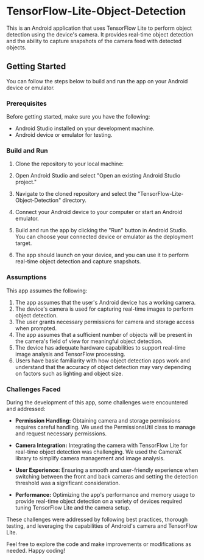 # TensorFlow-Lite-Object-Detection
This is an Android application that uses TensorFlow Lite to perform object detection using the device's camera. It provides real-time object detection and the ability to capture snapshots of the camera feed with detected objects.

## Getting Started

You can follow the steps below to build and run the app on your Android device or emulator.

### Prerequisites

Before getting started, make sure you have the following:

- Android Studio installed on your development machine.
- Android device or emulator for testing.

### Build and Run

1. Clone the repository to your local machine:

2. Open Android Studio and select "Open an existing Android Studio project."

3. Navigate to the cloned repository and select the "TensorFlow-Lite-Object-Detection" directory.

4. Connect your Android device to your computer or start an Android emulator.

5. Build and run the app by clicking the "Run" button in Android Studio. You can choose your connected device or emulator as the deployment target.

6. The app should launch on your device, and you can use it to perform real-time object detection and capture snapshots.

### Assumptions

This app assumes the following:
1. The app assumes that the user's Android device has a working camera.
2. The device's camera is used for capturing real-time images to perform object detection.
3. The user grants necessary permissions for camera and storage access when prompted.
4. The app assumes that a sufficient number of objects will be present in the camera's field of view for meaningful object detection.
5. The device has adequate hardware capabilities to support real-time image analysis and TensorFlow processing.
6. Users have basic familiarity with how object detection apps work and understand that the accuracy of object detection may vary depending on factors such as lighting and object size.

### Challenges Faced

During the development of this app, some challenges were encountered and addressed:

- **Permission Handling:** Obtaining camera and storage permissions requires careful handling. We used the PermissionsUtil class to manage and request necessary permissions.

- **Camera Integration:** Integrating the camera with TensorFlow Lite for real-time object detection was challenging. We used the CameraX library to simplify camera management and image analysis.

- **User Experience:** Ensuring a smooth and user-friendly experience when switching between the front and back cameras and setting the detection threshold was a significant consideration.

- **Performance:** Optimizing the app's performance and memory usage to provide real-time object detection on a variety of devices required tuning TensorFlow Lite and the camera setup.

These challenges were addressed by following best practices, thorough testing, and leveraging the capabilities of Android's camera and TensorFlow Lite.

Feel free to explore the code and make improvements or modifications as needed. Happy coding!
